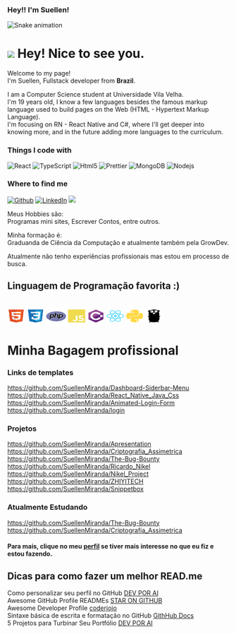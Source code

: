### Hey!! I'm Suellen!

![Snake animation](https://github.com/SuellenMiranda/SuellenMiranda/blob/output/github-user-contribution.svg)

<h1><img src="https://emojis.slackmojis.com/emojis/images/1531849430/4246/blob-sunglasses.gif?1531849430" width="30"/> Hey! Nice to see you.</h1>

<p>Welcome to my page! </br> I'm Suellen, Fullstack developer from <b>Brazil</b>. </p>
<p>I am a Computer Science student at Universidade Vila Velha.<br>
I'm 19 years old, I know a few languages besides the famous markup language used to build pages on the Web (HTML - Hypertext Markup Language).<br>
I'm focusing on RN - React Native and C#, where I'll get deeper into knowing more, and in the future adding more languages to the curriculum.</p>

<h3>Things I code with</h3>
<p>
  <img alt="React" src="https://img.shields.io/badge/-React-45b8d8?style=flat-square&logo=react&logoColor=white" />
  <img alt="TypeScript" src="https://img.shields.io/badge/-TypeScript-007ACC?style=flat-square&logo=typescript&logoColor=white" />
  <img alt="Html5" src="https://img.shields.io/badge/-HTML5-E34F26?style=flat-square&logo=html5&logoColor=white" />
  <img alt="Prettier" src="https://img.shields.io/badge/-Prettier-F7B93E?style=flat-square&logo=prettier&logoColor=white" />
  <img alt="MongoDB" src="https://img.shields.io/badge/-MongoDB-13aa52?style=flat-square&logo=mongodb&logoColor=white" />
  <img alt="Nodejs" src="https://img.shields.io/badge/-Nodejs-43853d?style=flat-square&logo=Node.js&logoColor=white" />
</p>

<h3>Where to find me</h3>

<p>
  <a href="https://github.com/SuellenMiranda" target="_blank"><img alt="Github" src="https://img.shields.io/badge/GitHub-%2312100E.svg?&style=for-the-badge&logo=Github&logoColor=white" /></a> 
  <a href="https://www.linkedin.com/in/suellen-miranda-amorim/" target="_blank"><img alt="LinkedIn" src="https://img.shields.io/badge/linkedin-%230077B5.svg?&style=for-the-badge&logo=linkedin&logoColor=white" /></a>
  <a href = "mailto:suellen.org@gmail.com"><img src="https://img.shields.io/badge/Gmail-D14836?style=for-the-badge&logo=gmail&logoColor=white" target="_blank"></a>
</p>
  
<p>Meus Hobbies são: <br> Programas mini sites, Escrever Contos, entre outros.</p>
<p>Minha formação é: <br> Graduanda de Ciência da Computação e atualmente também pela GrowDev.</p>
<p>Atualmente não tenho experiências profissionais mas estou em processo de busca.</p>

## Linguagem de Programação favorita :)

<div style="display: inline_block"><br>
  <img align="center" alt="HTML" height="30" width="40" src="https://raw.githubusercontent.com/devicons/devicon/master/icons/html5/html5-original.svg">
  <img align="center" alt="CSS" height="30" width="40" src="https://raw.githubusercontent.com/devicons/devicon/master/icons/css3/css3-original.svg">
  <img align="center" alt="PHP" height="43" width="45" src="https://raw.githubusercontent.com/devicons/devicon/master/icons/php/php-original.svg">
  <img align="center" alt="Js" height="30" width="40" src="https://raw.githubusercontent.com/devicons/devicon/master/icons/javascript/javascript-plain.svg">
  
  <img align="center" alt="CSharp" height="30" width="40" src="https://raw.githubusercontent.com/devicons/devicon/master/icons/csharp/csharp-original.svg">
  <img align="center" alt="React" height="30" width="40" src="https://raw.githubusercontent.com/devicons/devicon/master/icons/react/react-original.svg">
  <img align="center" alt="Python" height="30" width="40" src="https://raw.githubusercontent.com/devicons/devicon/master/icons/python/python-plain.svg">
  <img align="center" alt="GO" height="30" width="40" src="https://raw.githubusercontent.com/devicons/devicon/master/icons/go/go-plain.svg">
</div>
 
# Minha Bagagem profissional

###  Links de templates
https://github.com/SuellenMiranda/Dashboard-Siderbar-Menu <br>
https://github.com/SuellenMiranda/React_Native_Java_Css <br>
https://github.com/SuellenMiranda/Animated-Login-Form <br>
https://github.com/SuellenMiranda/login <br>

### Projetos
https://github.com/SuellenMiranda/Apresentation <br>
https://github.com/SuellenMiranda/Criptografia_Assimetrica <br>
https://github.com/SuellenMiranda/The-Bug-Bounty <br>
https://github.com/SuellenMiranda/Ricardo_Nikel <br>
https://github.com/SuellenMiranda/Nikel_Project <br>
https://github.com/SuellenMiranda/ZHIYITECH <br>
https://github.com/SuellenMiranda/Snippetbox <br>
  
### Atualmente Estudando
https://github.com/SuellenMiranda/The-Bug-Bounty <br>
https://github.com/SuellenMiranda/Criptografia_Assimetrica <br>
  
#### Para mais, clique no meu [perfil](https://github.com/SuellenMiranda?tab=repositories) se tiver mais interesse no que eu fiz e estou fazendo.

</div>


## Dicas para como fazer um melhor READ.me
Como personalizar seu perfil no GitHub [DEV POR AI](https://devporai.com.br/como-personalizar-seu-perfil-no-github/) <br>
Awesome GitHub Profile READMEs [STAR ON GITHUB](https://zzetao.github.io/awesome-github-profile/) <br>
Awesome Developer Profile [coderjojo](https://github.com/coderjojo/creative-profile-readme) <br>
Sintaxe básica de escrita e formatação no GitHub [GithHub Docs](https://docs.github.com/pt/get-started/writing-on-github/getting-started-with-writing-and-formatting-on-github/basic-writing-and-formatting-syntax) <br>
5 Projetos para Turbinar Seu Portfólio [DEV POR AI](https://devporai.com.br/5-projetos-para-turbinar-seu-portfolio/)
